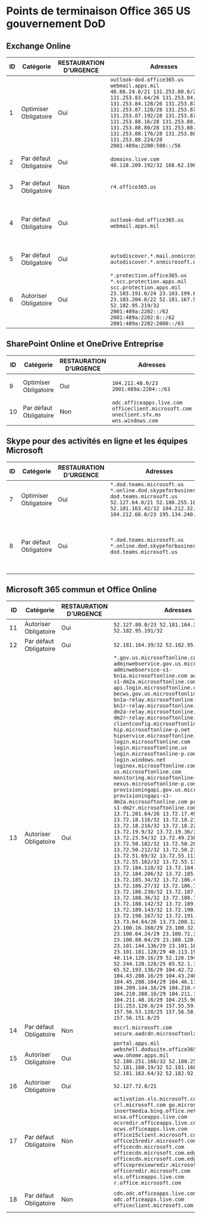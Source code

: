 <!--This file was automatically generated by a script, any manual changes will be overwritten.-->
<!--Please contact the Office 365 Endpoints team with any questions.-->
<!--USGovDoD endpoints version 2018063000-->
<!--File generated 2018-07-20 14:25:11.5402-->

# <a name="office-365-us-government-dod-endpoints"></a>Points de terminaison Office 365 US gouvernement DoD


## <a name="exchange-online"></a>Exchange Online

ID | Catégorie             | RESTAURATION D’URGENCE  | Adresses                                                                                                                                                                                                                                                                                                                                                                    | Ports                          
-- | -------------------- | --- | ---------------------------------------------------------------------------------------------------------------------------------------------------------------------------------------------------------------------------------------------------------------------------------------------------------------------------------------------------------------------------- | -------------------------------
1  | Optimiser<BR>Obligatoire | Oui | `outlook-dod.office365.us webmail.apps.mil`<BR>`40.66.24.0/21 131.253.80.0/24 131.253.83.64/26 131.253.84.0/26 131.253.84.128/26 131.253.87.0/25 131.253.87.128/28 131.253.87.160/27 131.253.87.192/28 131.253.87.224/28 131.253.88.16/28 131.253.88.64/28 131.253.88.80/28 131.253.88.112/28 131.253.88.176/28 131.253.88.208/28 131.253.88.224/28 2001:489a:2200:500::/56` | **TCP :** 443, 80               
2  | Par défaut<BR>Obligatoire  | Oui | `domains.live.com`<BR>`40.118.209.192/32 168.62.190.41/32`                                                                                                                                                                                                                                                                                                                   | **TCP :** 443, 80               
3  | Par défaut<BR>Obligatoire  | Non  | `r4.office365.us`                                                                                                                                                                                                                                                                                                                                                            | **TCP :** 443, 80               
4  | Par défaut<BR>Obligatoire  | Oui | `outlook-dod.office365.us webmail.apps.mil`                                                                                                                                                                                                                                                                                                                                  | **TCP :** 143, 25, 587, 993, 995
5  | Par défaut<BR>Obligatoire  | Oui | `autodiscover.*.mail.onmicrosoft.com autodiscover.*.onmicrosoft.com`                                                                                                                                                                                                                                                                                                         | **TCP :** 443, 80               
6  | Autoriser<BR>Obligatoire    | Oui | `*.protection.office365.us *.scc.protection.apps.mil scc.protection.apps.mil`<BR>`23.103.191.0/24 23.103.199.0/25 23.103.204.0/22 52.181.167.91/32 52.182.95.219/32 2001:489a:2202::/62 2001:489a:2202:8::/62 2001:489a:2202:2000::/63`                                                                                                                                      | **TCP :** 25, 443               

## <a name="sharepoint-online-and-onedrive-for-business"></a>SharePoint Online et OneDrive Entreprise

ID | Catégorie             | RESTAURATION D’URGENCE  | Adresses                                                                             | Ports           
-- | -------------------- | --- | ------------------------------------------------------------------------------------- | ----------------
9  | Optimiser<BR>Obligatoire | Oui | `104.212.48.0/23 2001:489a:2204::/63`                                                 | **TCP :** 443, 80
10  | Par défaut<BR>Obligatoire  | Non  | `odc.officeapps.live.com officeclient.microsoft.com oneclient.sfx.ms wns.windows.com` | **TCP :** 443, 80

## <a name="skype-for-business-online-and-microsoft-teams"></a>Skype pour des activités en ligne et les équipes Microsoft

ID | Catégorie             | RESTAURATION D’URGENCE  | Adresses                                                                                                                                                                                  | Ports                                             
-- | -------------------- | --- | ------------------------------------------------------------------------------------------------------------------------------------------------------------------------------------------ | --------------------------------------------------
7  | Optimiser<BR>Obligatoire | Oui | `*.dod.teams.microsoft.us *.online.dod.skypeforbusiness.us dod.teams.microsoft.us`<BR>`52.127.64.0/21 52.180.255.180/32 52.181.163.42/32 104.212.32.0/22 104.212.60.0/23 195.134.240.0/22` | **TCP :** 443, 80<BR>**UDP :** 3478                 
8  | Par défaut<BR>Obligatoire  | Oui | `*.dod.teams.microsoft.us *.online.dod.skypeforbusiness.us dod.teams.microsoft.us`                                                                                                         | **TCP :** 5061, 50000-59999<BR>**UDP :** 50000-59999

## <a name="microsoft-365-common-and-office-online"></a>Microsoft 365 commun et Office Online

ID | Catégorie            | RESTAURATION D’URGENCE  | Adresses                                                                                                                                                                                                                                                                                                                                                                                                                                                                                                                                                                                                                                                                                                                                                                                                                                                                                                                                                                                                                                                                                                                                                                                                                                                                                                                                                                                                                                                                                                                                                                                                                                                                                                                                                                                                                                                                                                                                                                                                                                  | Ports           
-- | ------------------- | --- | ------------------------------------------------------------------------------------------------------------------------------------------------------------------------------------------------------------------------------------------------------------------------------------------------------------------------------------------------------------------------------------------------------------------------------------------------------------------------------------------------------------------------------------------------------------------------------------------------------------------------------------------------------------------------------------------------------------------------------------------------------------------------------------------------------------------------------------------------------------------------------------------------------------------------------------------------------------------------------------------------------------------------------------------------------------------------------------------------------------------------------------------------------------------------------------------------------------------------------------------------------------------------------------------------------------------------------------------------------------------------------------------------------------------------------------------------------------------------------------------------------------------------------------------------------------------------------------------------------------------------------------------------------------------------------------------------------------------------------------------------------------------------------------------------------------------------------------------------------------------------------------------------------------------------------------------------------------------------------------------------------------------------------------------ | ----------------
11  | Autoriser<BR>Obligatoire   | Oui | `52.127.80.0/23 52.181.164.39/32 52.182.95.191/32`                                                                                                                                                                                                                                                                                                                                                                                                                                                                                                                                                                                                                                                                                                                                                                                                                                                                                                                                                                                                                                                                                                                                                                                                                                                                                                                                                                                                                                                                                                                                                                                                                                                                                                                                                                                                                                                                                                                                                                                         | **TCP :** 443    
12  | Par défaut<BR>Obligatoire | Oui | `52.181.164.39/32 52.182.95.191/32`                                                                                                                                                                                                                                                                                                                                                                                                                                                                                                                                                                                                                                                                                                                                                                                                                                                                                                                                                                                                                                                                                                                                                                                                                                                                                                                                                                                                                                                                                                                                                                                                                                                                                                                                                                                                                                                                                                                                                                                                        | **TCP :** 443    
13  | Autoriser<BR>Obligatoire   | Oui | `*.gov.us.microsoftonline.com adminwebservice.gov.us.microsoftonline.com adminwebservice-s1-bn1a.microsoftonline.com adminwebservice-s1-dm2a.microsoftonline.com api.login.microsoftonline.com becws.gov.us.microsoftonline.com bws-s1-bn1a-relay.microsoftonline.com bws-s1-bn1r-relay.microsoftonline.com bws-s1-dm2a-relay.microsoftonline.com bws-s1-dm2r-relay.microsoftonline.com clientconfig.microsoftonline-p.net hip.microsoftonline-p.net hipservice.microsoftonline.com login.microsoftonline.com login.microsoftonline.us login.microsoftonline-p.com login.windows.net loginex.microsoftonline.com login-us.microsoftonline.com monitoring.microsoftonline-p.com nexus.microsoftonline-p.com provisioningapi.gov.us.microsoftonline.com provisioningapi-s1-dm2a.microsoftonline.com provisioningapi-s1-dm2r.microsoftonline.com`<BR>`13.71.201.64/26 13.72.17.49/32 13.72.18.116/32 13.72.18.212/32 13.72.18.216/32 13.72.18.221/32 13.72.19.9/32 13.72.19.36/32 13.72.20.4/32 13.72.23.54/32 13.72.49.238/32 13.72.50.182/32 13.72.50.206/32 13.72.50.212/32 13.72.50.218/32 13.72.51.69/32 13.72.55.111/32 13.72.55.162/32 13.72.55.177/32 13.72.184.118/32 13.72.184.199/32 13.72.184.206/32 13.72.185.5/32 13.72.185.34/32 13.72.186.4/32 13.72.186.27/32 13.72.186.138/32 13.72.186.230/32 13.72.187.8/32 13.72.188.36/32 13.72.188.114/32 13.72.188.142/32 13.72.189.27/32 13.72.189.143/32 13.72.190.80/32 13.72.190.167/32 13.72.191.10/32 13.73.64.64/26 13.73.208.128/25 23.100.16.168/29 23.100.32.136/29 23.100.64.24/29 23.100.72.32/29 23.100.80.64/29 23.100.120.64/29 23.101.144.136/29 23.101.165.168/29 23.101.181.128/29 40.113.192.16/29 40.114.120.16/29 52.126.194.0/23 52.244.120.128/25 65.52.1.16/29 65.52.193.136/29 104.42.72.16/29 104.43.208.16/29 104.43.240.16/29 104.45.208.104/29 104.46.112.8/29 104.209.144.16/29 104.210.48.8/29 104.210.208.16/29 104.211.16.16/29 104.211.48.16/29 104.215.96.24/29 131.253.120.0/24 157.55.59.128/25 157.56.53.128/25 157.56.58.0/25 157.56.151.0/25` | **TCP :** 443    
14  | Par défaut<BR>Obligatoire | Non  | `mscrl.microsoft.com secure.aadcdn.microsoftonline-p.com`                                                                                                                                                                                                                                                                                                                                                                                                                                                                                                                                                                                                                                                                                                                                                                                                                                                                                                                                                                                                                                                                                                                                                                                                                                                                                                                                                                                                                                                                                                                                                                                                                                                                                                                                                                                                                                                                                                                                                                                  | **TCP :** 443    
15  | Autoriser<BR>Obligatoire   | Oui | `portal.apps.mil webshell.dodsuite.office365.us www.ohome.apps.mil`<BR>`52.180.251.166/32 52.180.255.73/32 52.181.160.19/32 52.181.160.113/32 52.181.163.64/32 52.182.92.132/32`                                                                                                                                                                                                                                                                                                                                                                                                                                                                                                                                                                                                                                                                                                                                                                                                                                                                                                                                                                                                                                                                                                                                                                                                                                                                                                                                                                                                                                                                                                                                                                                                                                                                                                                                                                                                                                                           | **TCP :** 443    
16  | Autoriser<BR>Obligatoire   | Oui | `52.127.72.0/21`                                                                                                                                                                                                                                                                                                                                                                                                                                                                                                                                                                                                                                                                                                                                                                                                                                                                                                                                                                                                                                                                                                                                                                                                                                                                                                                                                                                                                                                                                                                                                                                                                                                                                                                                                                                                                                                                                                                                                                                                                           | **TCP :** 443    
17  | Par défaut<BR>Obligatoire | Non  | `activation.sls.microsoft.com crl.microsoft.com go.microsoft.com insertmedia.bing.office.net ocsa.officeapps.live.com ocsredir.officeapps.live.com ocws.officeapps.live.com office15client.microsoft.com office15redir.microsoft.com officecdn.microsoft.com officecdn.microsoft.com.edgekey.net officecdn.microsoft.com.edgesuite.net officepreviewredir.microsoft.com officeredir.microsoft.com ols.officeapps.live.com r.office.microsoft.com`                                                                                                                                                                                                                                                                                                                                                                                                                                                                                                                                                                                                                                                                                                                                                                                                                                                                                                                                                                                                                                                                                                                                                                                                                                                                                                                                                                                                                                                                                                                                                                                          | **TCP :** 443, 80
18  | Par défaut<BR>Obligatoire | Non  | `cdn.odc.officeapps.live.com odc.officeapps.live.com officeclient.microsoft.com`                                                                                                                                                                                                                                                                                                                                                                                                                                                                                                                                                                                                                                                                                                                                                                                                                                                                                                                                                                                                                                                                                                                                                                                                                                                                                                                                                                                                                                                                                                                                                                                                                                                                                                                                                                                                                                                                                                                                                           | **TCP :** 443, 80
